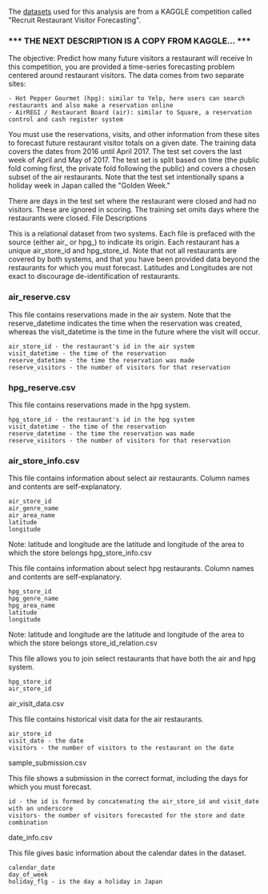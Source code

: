 The [datasets](https://www.kaggle.com/c/recruit-restaurant-visitor-forecasting/data) used for this analysis are from a KAGGLE competition called "Recruit Restaurant Visitor Forecasting".

### *** THE NEXT DESCRIPTION IS A COPY FROM KAGGLE... ***

The objective: Predict how many future visitors a restaurant will receive
In this competition, you are provided a time-series forecasting problem centered around restaurant visitors. The data comes from two separate sites:

    - Hot Pepper Gourmet (hpg): similar to Yelp, here users can search restaurants and also make a reservation online
    - AirREGI / Restaurant Board (air): similar to Square, a reservation control and cash register system

You must use the reservations, visits, and other information from these sites to forecast future restaurant visitor totals on a given date. The training data covers the dates from 2016 until April 2017. The test set covers the last week of April and May of 2017. The test set is split based on time (the public fold coming first, the private fold following the public) and covers a chosen subset of the air restaurants. Note that the test set intentionally spans a holiday week in Japan called the "Golden Week."

There are days in the test set where the restaurant were closed and had no visitors. These are ignored in scoring. The training set omits days where the restaurants were closed.
File Descriptions

This is a relational dataset from two systems. Each file is prefaced with the source (either air_ or hpg_) to indicate its origin. Each restaurant has a unique air_store_id and hpg_store_id. Note that not all restaurants are covered by both systems, and that you have been provided data beyond the restaurants for which you must forecast. Latitudes and Longitudes are not exact to discourage de-identification of restaurants.

### air_reserve.csv

This file contains reservations made in the air system. Note that the reserve_datetime indicates the time when the reservation was created, whereas the visit_datetime is the time in the future where the visit will occur.

    air_store_id - the restaurant's id in the air system
    visit_datetime - the time of the reservation
    reserve_datetime - the time the reservation was made
    reserve_visitors - the number of visitors for that reservation

### hpg_reserve.csv

This file contains reservations made in the hpg system.

    hpg_store_id - the restaurant's id in the hpg system
    visit_datetime - the time of the reservation
    reserve_datetime - the time the reservation was made
    reserve_visitors - the number of visitors for that reservation

### air_store_info.csv

This file contains information about select air restaurants. Column names and contents are self-explanatory.

    air_store_id
    air_genre_name
    air_area_name
    latitude
    longitude

Note: latitude and longitude are the latitude and longitude of the area to which the store belongs
hpg_store_info.csv

This file contains information about select hpg restaurants. Column names and contents are self-explanatory.

    hpg_store_id
    hpg_genre_name
    hpg_area_name
    latitude
    longitude

Note: latitude and longitude are the latitude and longitude of the area to which the store belongs
store_id_relation.csv

This file allows you to join select restaurants that have both the air and hpg system.

    hpg_store_id
    air_store_id

air_visit_data.csv

This file contains historical visit data for the air restaurants.

    air_store_id
    visit_date - the date
    visitors - the number of visitors to the restaurant on the date

sample_submission.csv

This file shows a submission in the correct format, including the days for which you must forecast.

    id - the id is formed by concatenating the air_store_id and visit_date with an underscore
    visitors- the number of visitors forecasted for the store and date combination

date_info.csv

This file gives basic information about the calendar dates in the dataset.

    calendar_date
    day_of_week
    holiday_flg - is the day a holiday in Japan



